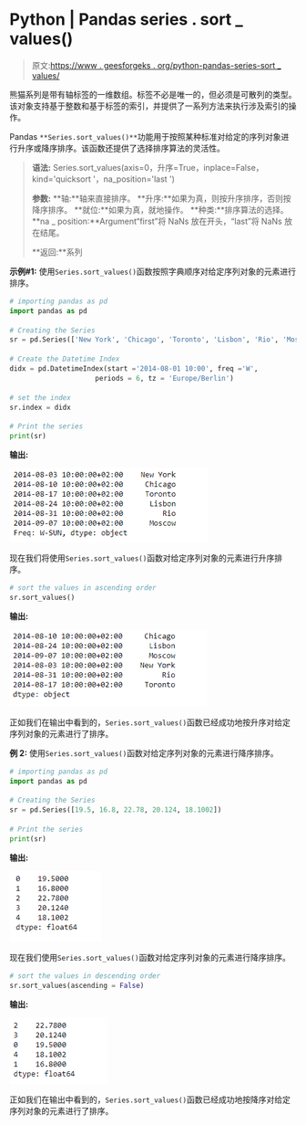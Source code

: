# Python | Pandas series . sort _ values()

> 原文:[https://www . geesforgeks . org/python-pandas-series-sort _ values/](https://www.geeksforgeeks.org/python-pandas-series-sort_values/)

熊猫系列是带有轴标签的一维数组。标签不必是唯一的，但必须是可散列的类型。该对象支持基于整数和基于标签的索引，并提供了一系列方法来执行涉及索引的操作。

Pandas `**Series.sort_values()**`功能用于按照某种标准对给定的序列对象进行升序或降序排序。该函数还提供了选择排序算法的灵活性。

> **语法:** Series.sort_values(axis=0，升序=True，inplace=False，kind='quicksort '，na_position='last ')
> 
> **参数:**
> **轴:**轴来直接排序。
> **升序:**如果为真，则按升序排序，否则按降序排序。
> **就位:**如果为真，就地操作。
> **种类:**排序算法的选择。
> **na _ position:**Argument“first”将 NaNs 放在开头，“last”将 NaNs 放在结尾。
> 
> **返回:**系列

**示例#1:** 使用`Series.sort_values()`函数按照字典顺序对给定序列对象的元素进行排序。

```py
# importing pandas as pd
import pandas as pd

# Creating the Series
sr = pd.Series(['New York', 'Chicago', 'Toronto', 'Lisbon', 'Rio', 'Moscow'])

# Create the Datetime Index
didx = pd.DatetimeIndex(start ='2014-08-01 10:00', freq ='W', 
                     periods = 6, tz = 'Europe/Berlin') 

# set the index
sr.index = didx

# Print the series
print(sr)
```

**输出:**

![](img/b50676c0b2fee5f5081a878b2e8c0c96.png)

现在我们将使用`Series.sort_values()`函数对给定序列对象的元素进行升序排序。

```py
# sort the values in ascending order
sr.sort_values()
```

**输出:**

![](img/dacd3595ffa8adb017560a08fdc32097.png)

正如我们在输出中看到的，`Series.sort_values()`函数已经成功地按升序对给定序列对象的元素进行了排序。

**例 2:** 使用`Series.sort_values()`函数对给定序列对象的元素进行降序排序。

```py
# importing pandas as pd
import pandas as pd

# Creating the Series
sr = pd.Series([19.5, 16.8, 22.78, 20.124, 18.1002])

# Print the series
print(sr)
```

**输出:**

![](img/a3a0b30092578b29f9be598ce37cd26d.png)

现在我们使用`Series.sort_values()`函数对给定序列对象的元素进行降序排序。

```py
# sort the values in descending order
sr.sort_values(ascending = False)
```

**输出:**

![](img/38313e0d744726ea46dc961dd5fe7345.png)

正如我们在输出中看到的，`Series.sort_values()`函数已经成功地按降序对给定序列对象的元素进行了排序。